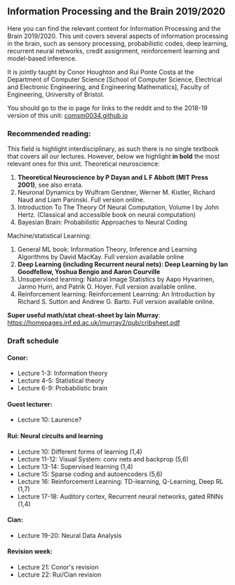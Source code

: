 ## Information Processing and the Brain 2019/2020

Here you can find the relevant content for Information Processing and the Brain 2019/2020. This unit covers several aspects of information processing in the brain, such as sensory processing, probabilistic codes, deep learning, recurrent neural networks, credit assignment, reinforcement learning and model-based inference.

It is jointly taught by Conor Houghton and Rui Ponte Costa at the
Department of Computer Science [School of Computer Science, Electrical
and Electronic Engineering, and Engineering Mathematics], Faculty of
Engineering, University of Bristol.

You should go to the io page for links to the reddit and to the 2018-19 version of this unit:
[comsm0034.github.io](http://comsm0034.github.io "unit homepage") 

### Recommended reading:

This field is highlight interdisciplinary, as such there is no single textbook that covers all our lectures. However, below we highlight **in bold** the most relevant ones for this unit.
Theoretical neuroscience:

1. **Theoretical Neuroscience by P Dayan and L F Abbott (MIT Press 2001)**, see also errata.
2. Neuronal Dynamics by Wulfram Gerstner, Werner M. Kistler, Richard Naud and Liam Paninski. Full version online.
3. Introduction To The Theory Of Neural Computation, Volume I by John Hertz. (Classical and accessible book on neural computation)
4. Bayesian Brain: Probabilistic Approaches to Neural Coding

Machine/statistical Learning:

1. General ML book: Information Theory, Inference and Learning Algorithms by David MacKay. Full version available online
2. **Deep Learning (including Recurrent neural nets): Deep Learning by Ian Goodfellow, Yoshua Bengio and Aaron Courville**
3. Unsupervised learning: Natural Image Statistics by Aapo Hyvarinen, Jarmo Hurri, and Patrik O. Hoyer. Full version available online.
4. Reinforcement learning: Reinforcement Learning: An Introduction by Richard S. Sutton and Andrew G. Barto. Full version available online.

**Super useful math/stat cheat-sheet by Iain Murray**:
https://homepages.inf.ed.ac.uk/imurray2/pub/cribsheet.pdf


### Draft schedule

#### Conor:

* Lecture 1-3: Information theory
* Lecture 4-5: Statistical theory
* Lecture 6-9: Probabilistic brain

#### Guest lecturer:

* Lecture 10: Laurence?

#### Rui: Neural circuits and learning

* Lecture 10: Different forms of learning (1,4)
* Lecture 11-12: Visual System: conv nets and backprop (5,6)
* Lecture 13-14: Supervised learning (1,4)
* Lecture 15: Sparse coding and autoencoders (5,6)
* Lecture 16: Reinforcement Learning: TD-learning, Q-Learning, Deep RL (1,7)
* Lecture 17-18: Auditory cortex, Recurrent neural networks, gated RNNs (1,4)

#### Cian:

* Lecture 19-20: Neural Data Analysis

#### Revision week:

* Lecture 21: Conor's revision
* Lecture 22: Rui/Cian revision
